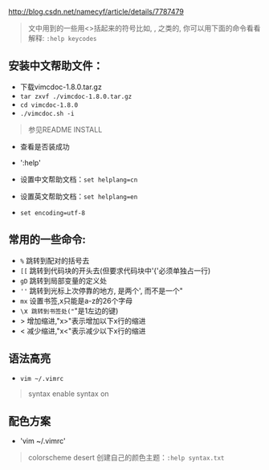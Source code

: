 http://blog.csdn.net/namecyf/article/details/7787479

> 文中用到的一些用<>括起来的符号比如<C-T>, <C-S-A>, 之类的, 你可以用下面的命令看看解释:
`:help keycodes`

## 安装中文帮助文件：
+ 下载vimcdoc-1.8.0.tar.gz
+ `tar zxvf ./vimcdoc-1.8.0.tar.gz`
+ `cd vimcdoc-1.8.0`
+ `./vimcdoc.sh -i`
> 参见README INSTALL

+ 查看是否装成功
+ ':help'

+ 设置中文帮助文档：`set helplang=cn`
+ 设置英文帮助文档：`set helplang=en`
+ `set encoding=utf-8`

## 常用的一些命令:
+  `%`	跳转到配对的括号去
+ `[[`	跳转到代码块的开头去(但要求代码块中'{'必须单独占一行)
+ `gD`	跳转到局部变量的定义处
+ `''`	跳转到光标上次停靠的地方, 是两个', 而不是一个"
+ `mx`	设置书签,x只能是a-z的26个字母
+ `\`x`	跳转到书签处("`"是1左边的键)
+ \>	增加缩进,"x>"表示增加以下x行的缩进
+ \<	减少缩进,"x<"表示减少以下x行的缩进

## 语法高亮
+ `vim ~/.vimrc`
> syntax enable
> syntax on

## 配色方案
+ 'vim ~/.vimrc'
> colorscheme desert
> 创建自己的颜色主题：`:help syntax.txt`


